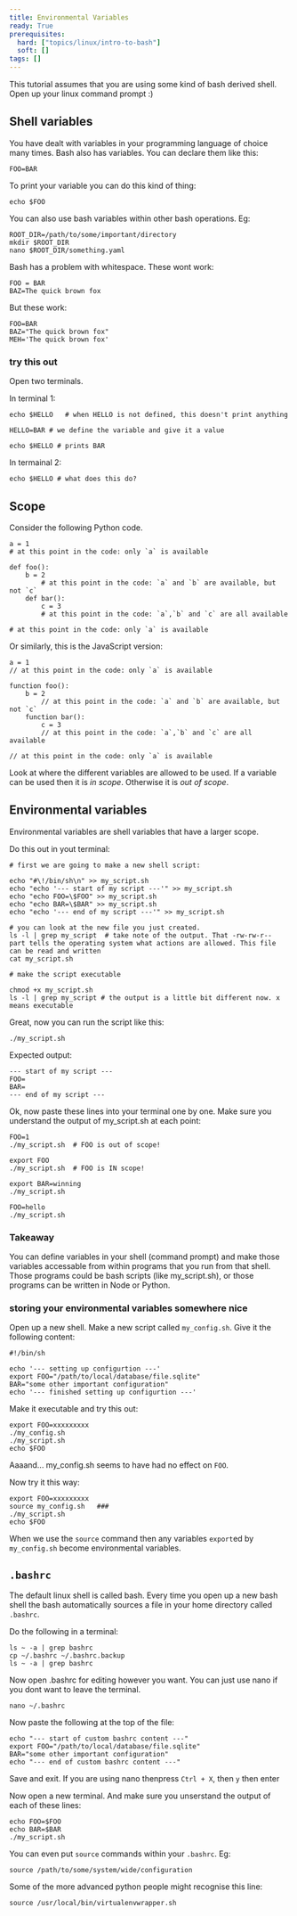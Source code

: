 ```yaml
---
title: Environmental Variables
ready: True
prerequisites:
  hard: ["topics/linux/intro-to-bash"]
  soft: []
tags: []
---
```


This tutorial assumes that you are using some kind of bash derived shell. Open up your linux command prompt :)

## Shell variables

You have dealt with variables in your programming language of choice many times. Bash also has variables. You can declare them like this:

```
FOO=BAR
```

To print your variable you can do this kind of thing:

```
echo $FOO
```

You can also use bash variables within other bash operations. Eg:

```
ROOT_DIR=/path/to/some/important/directory
mkdir $ROOT_DIR
nano $ROOT_DIR/something.yaml
```

Bash has a problem with whitespace. These wont work:

```
FOO = BAR
BAZ=The quick brown fox
```

But these work:

```
FOO=BAR
BAZ="The quick brown fox"
MEH='The quick brown fox'
```

### try this out

Open two terminals.

In terminal 1:

```
echo $HELLO   # when HELLO is not defined, this doesn't print anything

HELLO=BAR # we define the variable and give it a value

echo $HELLO # prints BAR

```

In termainal 2:

```
echo $HELLO # what does this do?
```

## Scope

Consider the following Python code.

```
a = 1
# at this point in the code: only `a` is available

def foo():
    b = 2
        # at this point in the code: `a` and `b` are available, but not `c`
    def bar():
        c = 3
        # at this point in the code: `a`,`b` and `c` are all available

# at this point in the code: only `a` is available
```

Or similarly, this is the JavaScript version:

```
a = 1
// at this point in the code: only `a` is available

function foo():
    b = 2
        // at this point in the code: `a` and `b` are available, but not `c`
    function bar():
        c = 3
        // at this point in the code: `a`,`b` and `c` are all available

// at this point in the code: only `a` is available
```

Look at where the different variables are allowed to be used. If a variable can be used then it is _in scope_. Otherwise it is _out of scope_.

## Environmental variables

Environmental variables are shell variables that have a larger scope.

Do this out in yout terminal:

```
# first we are going to make a new shell script:

echo "#\!/bin/sh\n" >> my_script.sh
echo "echo '--- start of my script ---'" >> my_script.sh
echo "echo FOO=\$FOO" >> my_script.sh
echo "echo BAR=\$BAR" >> my_script.sh
echo "echo '--- end of my script ---'" >> my_script.sh

# you can look at the new file you just created.
ls -l | grep my_script  # take note of the output. That -rw-rw-r-- part tells the operating system what actions are allowed. This file can be read and written
cat my_script.sh

# make the script executable

chmod +x my_script.sh
ls -l | grep my_script # the output is a little bit different now. x means executable
```

Great, now you can run the script like this:

```
./my_script.sh
```

Expected output:

```
--- start of my script ---
FOO=
BAR=
--- end of my script ---
```

Ok, now paste these lines into your terminal one by one. Make sure you understand the output of my_script.sh at each point:

```
FOO=1
./my_script.sh  # FOO is out of scope!

export FOO
./my_script.sh  # FOO is IN scope!

export BAR=winning
./my_script.sh

FOO=hello
./my_script.sh
```

### Takeaway

You can define variables in your shell (command prompt) and make those variables accessable from within programs that you run from that shell. Those programs could be bash scripts (like my_script.sh), or those programs can be written in Node or Python.

### storing your environmental variables somewhere nice

Open up a new shell. Make a new script called `my_config.sh`. Give it the following content:

```
#!/bin/sh

echo '--- setting up configurtion ---'
export FOO="/path/to/local/database/file.sqlite"
BAR="some other important configuration"
echo '--- finished setting up configurtion ---'
```

Make it executable and try this out:

```
export FOO=xxxxxxxxx
./my_config.sh
./my_script.sh
echo $FOO
```

Aaaand... my_config.sh seems to have had no effect on `FOO`.

Now try it this way:

```
export FOO=xxxxxxxxx
source my_config.sh   ###
./my_script.sh
echo $FOO
```

When we use the `source` command then any variables `export`ed by `my_config.sh` become environmental variables.

## `.bashrc`

The default linux shell is called bash. Every time you open up a new bash shell the bash automatically sources a file in your home directory called `.bashrc`.

Do the following in a terminal:

```
ls ~ -a | grep bashrc
cp ~/.bashrc ~/.bashrc.backup
ls ~ -a | grep bashrc
```

Now open .bashrc for editing however you want. You can just use nano if you dont want to leave the terminal.

```
nano ~/.bashrc
```

Now paste the following at the top of the file:

```
echo "--- start of custom bashrc content ---"
export FOO="/path/to/local/database/file.sqlite"
BAR="some other important configuration"
echo "--- end of custom bashrc content ---"
```

Save and exit. If you are using nano thenpress `Ctrl + X`, then `y` then enter

Now open a new terminal. And make sure you unserstand the output of each of these lines:

```
echo FOO=$FOO
echo BAR=$BAR
./my_script.sh
```

You can even put `source` commands within your `.bashrc`. Eg:

```
source /path/to/some/system/wide/configuration
```

Some of the more advanced python people might recognise this line:

```
source /usr/local/bin/virtualenvwrapper.sh
```
